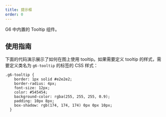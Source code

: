 ```yaml
---
title: 提示框
order: 0
---
```


G6 中内置的 Tooltip 组件。

## 使用指南
下面的代码演示展示了如何在图上使用 tooltip。如果需要定义 tooltip 的样式，需要定义类名为 `g6-tooltip` 的标签的 CSS 样式：
```
.g6-tooltip {
    border: 1px solid #e2e2e2;
    border-radius: 4px;
    font-size: 12px;
    color: #545454;
    background-color: rgba(255, 255, 255, 0.9);
    padding: 10px 8px;
    box-shadow: rgb(174, 174, 174) 0px 0px 10px;
  }
  ```